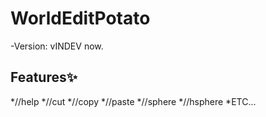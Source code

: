 # WorldEditPotato
-Version: vINDEV now.

## Features✨
*//help
*//cut
*//copy
*//paste
*//sphere
*//hsphere
*ETC...
